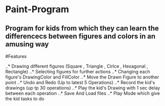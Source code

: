 # Paint-Program

## Program for kids from which they can learn the differencecs between figures and colors in an amusing way


#Features 

..* Drawing  different figures (Square , Triangle , Cirlce , Hexagonal , Rectangle)
..* Selecting figures for further actions
..* Changing each figure's DrawingColor and FillColor
..* Move the Drawn Figure to another point
..* Undo and Redo (Up to  latest 5 Operations)
..* Record the kid's drawings (up tp 30 operations)
..* Play the kid's Drawing with 1 sec delay between each operation
..* Save And Load files
..* Play Mode which give the kid tasks to do 
